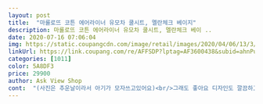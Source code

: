```yaml
---
layout: post 
title:  "마롤로뜨 코튼 에어라이너 유모차 쿨시트, 멜란체크 베이지" 
description: 마롤로뜨 코튼 에어라이너 유모차 쿨시트, 멜란체크 베이 ..
date: 2020-07-16 07:06:04 
img: https://static.coupangcdn.com/image/retail/images/2020/04/06/13/3/2db45e52-8b22-4f8b-8f14-bb76bc296eec.jpg 
linkUrl: https://link.coupang.com/re/AFFSDP?lptag=AF3600438&subid=ahnPublicAsk&pageKey=1432231091&itemId=2473712662&vendorItemId=70467090089&traceid=V0-113-1633e137c4fed18a 
categories: [1011] 
color: 5A8DF3 
price: 29900 
author: Ask View Shop 
cont:  "(사진은 추운날이라서 아기가 모자쓰고있어요)<br/>그래도 좋아요 디자인도 깔끔하고<br/>그래서 두개만 빼서 이 라이너를 껴줬더니 잘 맞아요.<br/><br/>그런데 여름용시트라 그런지 좀 얇아서 미끄러워요 ㅎ<br/>나가면 기분이 아주 좋거든요 ㅋㅋ<br/>내돈주고 산 후 일주일 ღ<br/>디자인 이쁘고 쿨시트로 잘 사용하고 있습니다.<br/><br/>만약에 재구매필요하면 또 할것같아용<br/>머리 양쪽부분은 매쉬 크기가 다르고 두께도 두툼해서 쿠션감이 있어 안전할것 같아요.<br/><br/>머리부분에 있는 쿠션을 제거 후 이 제품을 장착했는데 잘 맞아요!<br/>색상도 시원해보이고 여러므로 만족합니다!!!<br/>시원하고 좋습니다.<br/><br/>시크 이지턴360 카시트 사용중이에요.<br/><br/>시크 이지턴360 카시트에 장착하는 신생아시트에서 엉덩이 스펀지만 따로 빼서 카시트에 올리고<br/>신생아시트가 두꺼워서 시원한 제품으로 바꿔주려고 샀어요.<br/><br/>아기가 더위를 많이 타고있어서 여름용 유모차시트를 구매했어요 <br/>아기가 차에서 자면 머리부분이 축축해지고<br/>아기가 편한지 짜증내지않고 잠도 잘자네요.<br/><br/>앞부분은 면100%고 뒷면은 매쉬라서 통풍도 잘 될것 같고요.<br/><br/>어차피 유모차에타면 벨트를 매서 상과은없지만<br/>우리아기 이제 엉덩이 들썩들썩 난리거든요 ㅋㅋ<br/>우선 카시트에 잘 맞네요.<br/><br/>유모차는 하나더 사려구요<br/>일단 얇고 땀이 많이안나요! 아기도 시원해햐요!!<br/>진짜 다양한 제품들을 비교해보고 이 제품으로 샀는데요,<br/>집에서 유모차타고잇을때는 미끄러워서 좀 위험한거 같아요<br/>차에선 항상 등에 땀이 나서 옷이 축축했는데<br/>처음에 신생아시트 위에 그냥 올렸더니 둔하고 더 더울것 같고<br/>카시트에 착용하려고 에어라이너를 구입했어요<br/>코로나 때문에 자주 외출을 못하지만<br/>특히 머리부분이 너무 좁아지더라구요.<br/><br/>확실히 쿨시트 깔고나서 땀이 덜나고 잠도 잘자요<br/>" 
---
```

